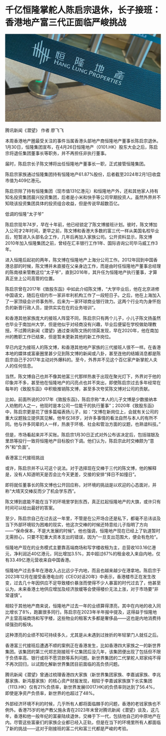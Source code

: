 # 千亿恒隆掌舵人陈启宗退休，长子接班：香港地产富三代正面临严峻挑战

![a66b662919bbf8b8a6e3d64223569aa0.jpg](https://raw.githubusercontent.com/qqhsx/qqnews_image/main/2024/02/02/千亿恒隆掌舵人陈启宗退休，长子接班：香港地产富三代正面临严峻挑战/a66b662919bbf8b8a6e3d64223569aa0.jpg)

腾讯新闻《潜望》 作者 廖飞飞

本周香港地产圈最受关注的事件当属香港头部地产商恒隆地产董事长陈启宗退休。1月30日，恒隆集团宣布，在4月26日恒隆地产（0101.HK）股东大会之后，陈启宗将退任集团董事长等职务，并不再担任非执行董事。

届时，陈启宗长子陈文博将出任恒隆地产董事长一职，正式接管恒隆集团。

陈启宗家族通过恒隆集团持有恒隆地产61.87%股份，后者截至2024年2月1日收盘市值为409亿港元。

陈启宗除了持有恒隆集团（现市值131亿港元）和恒隆地产外，还和其他家人持有知名投资集团晨兴投资集团，后者是小米和快手等公司早期投资人。虽然外界并不知晓该投资集团具体的投资组合收益，但是传说早超数百亿。

低调的恒隆“太子爷”

陈启宗现年74岁，早在十年前，他已经锁定了陈文博接班计划。彼时，陈文博加入公司才2年时间，更早之前，陈文博和香港大多数的富三代一样从美国名校毕业后，短暂进入头部名企工作，几年后再加入家族公司。公开资料显示，陈文博2010年加入恒隆集团之前，曾经在汇丰银行工作1年、国际咨询公司毕马威工作3年。

进入恒隆后起初的两年，陈文博在恒隆地产上海分公司工作。2012年回到中国香港总部的时候，陈文博并未直接在父亲身边工作，而是由时任恒隆地产董事总经理的陈南禄来管教这位“太子爷”，直到2016年，其升任为恒隆地产执行董事，才算真正坐上公司高管的位置。

陈启宗曾在2017年《致股东函》中如此介绍陈文博，“大学毕业后，他在北京进修中国语文，随后在纽约市一家非牟利机构工作了一段短日子。之后，他在上海加入了一家顶级会计师事务所，后来为一家环球商业银行效力。这两个行业均为身怀抱负的新晋行政人员，提供实实在在的业务培训”。

和香港其他家族庞大的接班人阵营不同，陈启宗只有两个儿子，小儿子陈文扬虽然也毕业于南加州大学，但是他似乎对经商没有兴趣，毕业后便留在学校做助理教授。不过腾讯新闻《潜望》通过查询陈文扬的领英发现，早在2020年，他在南加州的教职工作已结束，但是暂未更新其他的新工作岗位。

早已内定为接班人的陈文博，和香港其他地产家族的三代接班人很不一样。在香港本地的媒体或富豪圈里甚少见到陈文博的新闻或八卦，甚至连他的结婚消息都是陈启宗自己于2017年主动对外爆料的。至今，外界并不见这个百亿家产新掌舵人夫人的任何信息。

当然，陈文博自己也并不像其他富三代那样热衷于出现在聚光灯下，外界对于他的印象并不多，甚至他在恒隆地产的闪亮点也并不突出，即使陈启宗过去多年经常在每年的《致股东函》中积极推销陈文博，甚至多次夸奖陈文博对公司的贡献。

比如，前面所说的2017年《致股东函》，陈启宗称“本人的儿子文博是少数接纳本人劝勉的人之一，他现时是本公司一位能干的执行董事”；2020年《致股东函》中，陈启宗更是花了很多篇幅表扬儿子，如：“文博在新岗位上，会就有关公司的重大议题独立提供其见解。他年仅38岁，对许多事情的看法自然与本人的有所不同。他与许多同辈的人一样，热衷于环境、社会和管治方面的议题，也熟谙科技。”

但是，市场看起来并不买账。陈启宗1月30日正式对外公布该决定后，包括瑞银及里昂等投行一致将恒隆地产目标股价下调。他们认为，陈启宗此时交棒颇为“意外”和“负面”。

香港富三代接班挑战

或许，陈启宗并不认可这个说法。对于选择现在交棒于三代的陈文博，他的解释是，没有人知道明天是否会比今天更差，交接的安排“择日不如撞日”。

即将就任董事长的陈文博也公开回应称，对环境的挑战是以欢迎的心态面对，并称“大晴天交棒反而少了机会学东西”。

陈文博到底能不能在当下的环境里学到东西，真正扛起恒隆地产的大旗，或许只有时间可以给出最好的答案。

至少，陈启宗自己在过去这一年里，不管是在公开场合还是私下，都毫不忌讳谈及当下外部环境较为困难的现实，他这次交棒的时候还特意给儿子指明了方向——“保命保本，不是大发展的时候”。他也强调，恒隆地产现在已经上了轨道暂时无需担心，只要不犯重大资本支出的错误，因为“一旦支出范围大，便会有危险”。

恒隆地产现在的业务模式主要靠高端商场和写字楼收租为主，总营收103.16亿港元，净利润近40亿港元，同比增加3.5%，其中超过67%的租金收入来自内地，仅有33.49亿港元营收来自中国香港。

恒隆地产过去多年在港收入占比远少于内地，而且也越来越少在港拿地。陈启宗于2023年12月在接受香港电台的《CEO对话20年》中表示，香港楼市正在发生改变，过去几十年因供应不足导致楼价暴涨而使得不少人暴富的时代过去了，他甚至认为，未来香港土地供应增加及经济放缓等会使得楼价无法上涨，对于市场要“非常谨慎”。

相较于其他地产商来说，恒隆地产过去一年的业绩算得漂亮，其中在内地的收入同比增长了8%，跑赢很多同行。陈启宗在2023年半年报中提及，这得益于恒隆地产主营高端商场和写字楼，这些物业的租客大多都是奢侈品——这也是内地消费持续强劲的板块。

这种漂亮的业绩不知可持续多久，尤其是从未遇到过挫折的年轻掌门人就任之后。

香港富三代接班后遭遇不顺的案例正在香港发生，比如香港四大家族之一的新世界集团。该集团的第三代郑志刚接班千亿集团后没几年，该集团便出现了包括但不限于负债率高、银行或将不愿贷款等系列问题。新世界集团的二代掌舵人郑家纯不得不再次回归，以试图化解新世界集团目前面临的高负债问题。

腾讯新闻《潜望》曾通过梳理香港四大家族（新世界集团家族、李嘉诚家族、李兆基家族、新鸿基家族）的核心资产财报发现，相较于李嘉诚家族旗下长实集团（1113.HK）仅有21%负债率，新世界发展(0017.HK)的负债率则达到了56.4%，即使是净资产负债率，新世界的也超过了48%。

外部经济环境不利的时候，几乎所有人都将面临棘手的问题，香港的老钱家族也不例外。香港75岁的地产教父施永青在2023年末曾对腾讯新闻《潜望》谈及，这几年，香港和他一般年纪的富豪陆续退休，交棒于下一代，包括他自己的中原地产在内。尽管这些富豪们的家族企业都已经入正轨，但是在当下的环境里所有人都面临了新的挑战——这对于刚接班的富二代和富三代都是严峻的考验。

